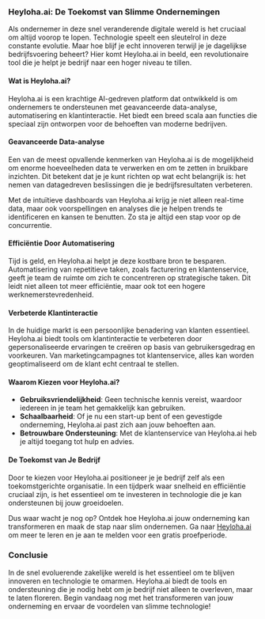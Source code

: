 ### Heyloha.ai: De Toekomst van Slimme Ondernemingen

Als ondernemer in deze snel veranderende digitale wereld is het cruciaal om altijd voorop te lopen. Technologie speelt een sleutelrol in deze constante evolutie. Maar hoe blijf je echt innoveren terwijl je je dagelijkse bedrijfsvoering beheert? Hier komt Heyloha.ai in beeld, een revolutionaire tool die je helpt je bedrijf naar een hoger niveau te tillen.

#### Wat is Heyloha.ai?
Heyloha.ai is een krachtige AI-gedreven platform dat ontwikkeld is om ondernemers te ondersteunen met geavanceerde data-analyse, automatisering en klantinteractie. Het biedt een breed scala aan functies die speciaal zijn ontworpen voor de behoeften van moderne bedrijven.

#### Geavanceerde Data-analyse
Een van de meest opvallende kenmerken van Heyloha.ai is de mogelijkheid om enorme hoeveelheden data te verwerken en om te zetten in bruikbare inzichten. Dit betekent dat je je kunt richten op wat echt belangrijk is: het nemen van datagedreven beslissingen die je bedrijfsresultaten verbeteren.

Met de intuïtieve dashboards van Heyloha.ai krijg je niet alleen real-time data, maar ook voorspellingen en analyses die je helpen trends te identificeren en kansen te benutten. Zo sta je altijd een stap voor op de concurrentie.

#### Efficiëntie Door Automatisering
Tijd is geld, en Heyloha.ai helpt je deze kostbare bron te besparen. Automatisering van repetitieve taken, zoals facturering en klantenservice, geeft je team de ruimte om zich te concentreren op strategische taken. Dit leidt niet alleen tot meer efficiëntie, maar ook tot een hogere werknemerstevredenheid.

#### Verbeterde Klantinteractie
In de huidige markt is een persoonlijke benadering van klanten essentieel. Heyloha.ai biedt tools om klantinteractie te verbeteren door gepersonaliseerde ervaringen te creëren op basis van gebruikersgedrag en voorkeuren. Van marketingcampagnes tot klantenservice, alles kan worden geoptimaliseerd om de klant echt centraal te stellen.

#### Waarom Kiezen voor Heyloha.ai?
- **Gebruiksvriendelijkheid**: Geen technische kennis vereist, waardoor iedereen in je team het gemakkelijk kan gebruiken.
- **Schaalbaarheid**: Of je nu een start-up bent of een gevestigde onderneming, Heyloha.ai past zich aan jouw behoeften aan.
- **Betrouwbare Ondersteuning**: Met de klantenservice van Heyloha.ai heb je altijd toegang tot hulp en advies.

#### De Toekomst van Je Bedrijf
Door te kiezen voor Heyloha.ai positioneer je je bedrijf zelf als een toekomstgerichte organisatie. In een tijdperk waar snelheid en efficiëntie cruciaal zijn, is het essentieel om te investeren in technologie die je kan ondersteunen bij jouw groeidoelen.

Dus waar wacht je nog op? Ontdek hoe Heyloha.ai jouw onderneming kan transformeren en maak de stap naar slim ondernemen. Ga naar [Heyloha.ai](https://Heyloha.ai) om meer te leren en je aan te melden voor een gratis proefperiode.  

### Conclusie
In de snel evoluerende zakelijke wereld is het essentieel om te blijven innoveren en technologie te omarmen. Heyloha.ai biedt de tools en ondersteuning die je nodig hebt om je bedrijf niet alleen te overleven, maar te laten floreren. Begin vandaag nog met het transformeren van jouw onderneming en ervaar de voordelen van slimme technologie!